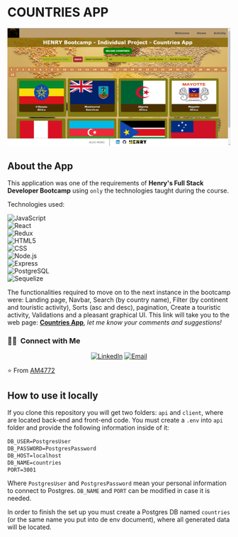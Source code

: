 # COUNTRIES APP

![countries-home](/Countries.PNG)


## About the App

This application was one of the requirements of **Henry's Full Stack Developer Bootcamp** using `only` the technologies taught during the course.

Technologies used:

![JavaScript](https://img.shields.io/badge/-JavaScript-333333?style=flat&logo=javascript)   
![React](https://img.shields.io/badge/-React-333333?style=flat&logo=react)  
![Redux](https://img.shields.io/badge/-Redux-333333?style=flat&logo=redux)  
![HTML5](https://img.shields.io/badge/-HTML5-333333?style=flat&logo=HTML5)  
![CSS](https://img.shields.io/badge/-CSS-333333?style=flat&logo=CSS3&logoColor=1572B6)  
![Node.js](https://img.shields.io/badge/-Node.js-333333?style=flat&logo=node.js)  
![Express](https://img.shields.io/badge/-Express-333333?style=flat&logo=express)  
![PostgreSQL](https://img.shields.io/badge/-PostgreSQL-333333?style=flat&logo=postgreSQL)   
![Sequelize](https://img.shields.io/badge/-Sequelize-333333?style=flat&logo=Sequelize)

The functionalities required to move on to the next instance in the bootcamp were: Landing page, Navbar, Search (by country name), Filter (by continent and touristic activity), Sorts (asc and desc), pagination, Create a touristic activity, Validations and a pleasant graphical UI. This link will take you to the web page: **[Countries App](https://pi-countries-app.vercel.app/  "Countries App")**, *let me know your comments and suggestions!*

<h3> 🤝🏻 &nbsp;Connect with Me </h3>

<p align="center">
<a href="https://www.linkedin.com/in/aldo-moro/"><img alt="LinkedIn" src="https://img.shields.io/badge/LinkedIn-Aldo%20Moro-blue?style=flat-square&logo=linkedin"></a>
<a href="mailto:moro_bramanti@hotmail.com"><img alt="Email" src="https://img.shields.io/badge/Email-moro_bramanti@hotmail.com-blue?style=flat-square&logo=outlook"></a>
</p>

⭐️ From [AM4772](https://github.com/AM4772)

## How to use it locally

If you clone this repository you will get two folders: `api` and `client`, where are located back-end and front-end code. You must create a `.env` into `api` folder and provide the following information inside of it:

    DB_USER=PostgresUser
    DB_PASSWORD=PostgresPassword
    DB_HOST=localhost
    DB_NAME=countries
    PORT=3001

Where `PostgresUser` and `PostgresPassword` mean your personal information to connect to Postgres. `DB_NAME` and `PORT` can be modified in case it is needed.

In order to finish the set up you must create a Postgres DB named `countries` (or the same name you put into de env document), where all generated data will be located.


